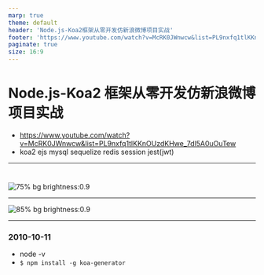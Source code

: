 ```yaml
---
marp: true
theme: default
header: 'Node.js-Koa2框架从零开发仿新浪微博项目实战'
footer: 'https://www.youtube.com/watch?v=McRK0JWnwcw&list=PL9nxfq1tlKKnOUzdKHwe_7dl5A0uOuTew'
paginate: true
size: 16:9
---
```


# Node.js-Koa2 框架从零开发仿新浪微博项目实战

- https://www.youtube.com/watch?v=McRK0JWnwcw&list=PL9nxfq1tlKKnOUzdKHwe_7dl5A0uOuTew
- koa2 ejs mysql sequelize redis session jest(jwt)

---

#

![75% bg brightness:0.9](keypoints.png)

---

![85% bg brightness:0.9](design.png)

---

### 2010-10-11
- node -v
- `$ npm install -g koa-generator`